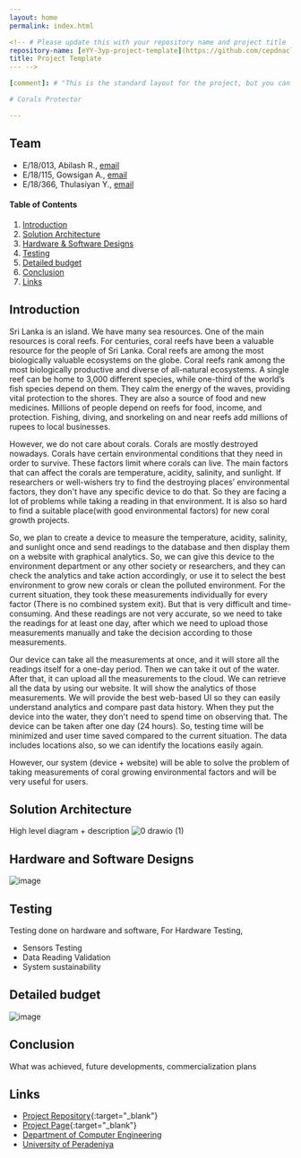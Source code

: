 ```yaml
---
layout: home
permalink: index.html

<!-- # Please update this with your repository name and project title
repository-name: [eYY-3yp-project-template](https://github.com/cepdnaclk/e18-3yp-Corals-Protector/edit/main/docs/README.md)
title: Project Template
--- -->

[comment]: # "This is the standard layout for the project, but you can clean this and use your own template"

# Corals Protector

---
```


## Team
-  E/18/013, Abilash R., [email](mailto:e18013@eng.pdn.ac.lk)
-  E/18/115, Gowsigan A., [email](mailto:e18115@eng.pdn.ac.lk)
-  E/18/366, Thulasiyan Y., [email](mailto:e18366@eng.pdn.ac.lk)

<!-- Image (photo/drawing of the final hardware) should be here -->

<!-- This is a sample image, to show how to add images to your page. To learn more options, please refer [this](https://projects.ce.pdn.ac.lk/docs/faq/how-to-add-an-image/) -->

<!-- ![Sample Image](./images/sample.png) -->

#### Table of Contents
1. [Introduction](#introduction)
2. [Solution Architecture](#solution-architecture )
3. [Hardware & Software Designs](#hardware-and-software-designs)
4. [Testing](#testing)
5. [Detailed budget](#detailed-budget)
6. [Conclusion](#conclusion)
7. [Links](#links)

## Introduction

<!-- Sri Lanka is an island. We have many sea resources. One of the main resources is coral reefs. However, we do not care about corals. Corals are mostly destroyed nowadays. Corals have certain environmental conditions that they need in order to survive. These factors limit where corals can live. The main factors that can affect the corals are temperature, acidity, salinity, and sunlight. So, our device measures the temperature, acidity, salinity, and sunlight once and sends readings to the database, and then displays them on a website with graphical analytics. So, we can give this device to the environment department or any other society or researchers, and they can check the analytics and take action accordingly
 -->
Sri Lanka is an island. We have many sea resources. One of the main resources is
coral reefs. For centuries, coral reefs have been a valuable resource for the people of Sri
Lanka. Coral reefs are among the most biologically valuable ecosystems on the globe. Coral
reefs rank among the most biologically productive and diverse of all-natural ecosystems. A
single reef can be home to 3,000 different species, while one-third of the world’s fish species
depend on them. They calm the energy of the waves, providing vital protection to the shores.
They are also a source of food and new medicines. Millions of people depend on reefs for
food, income, and protection. Fishing, diving, and snorkeling on and near reefs add millions
of rupees to local businesses.

However, we do not care about corals. Corals are mostly destroyed nowadays.
Corals have certain environmental conditions that they need in order to survive. These
factors limit where corals can live. The main factors that can affect the corals are
temperature, acidity, salinity, and sunlight. If researchers or well-wishers try to find the
destroying places’ environmental factors, they don't have any specific device to do that. So
they are facing a lot of problems while taking a reading in that environment. It is also so hard
to find a suitable place(with good environmental factors) for new coral growth projects.

So, we plan to create a device to measure the temperature, acidity, salinity, and
sunlight once and send readings to the database and then display them on a website with
graphical analytics. So, we can give this device to the environment department or any other
society or researchers, and they can check the analytics and take action accordingly, or use
it to select the best environment to grow new corals or clean the polluted environment.
For the current situation, they took these measurements individually for every factor
(There is no combined system exit). But that is very difficult and time-consuming. And these
readings are not very accurate, so we need to take the readings for at least one day, after
which we need to upload those measurements manually and take the decision according to
those measurements.

Our device can take all the measurements at once, and it will store all the readings
itself for a one-day period. Then we can take it out of the water. After that, it can upload all
the measurements to the cloud. We can retrieve all the data by using our website. It will
show the analytics of those measurements. We will provide the best web-based UI so they
can easily understand analytics and compare past data history. When they put the device
into the water, they don't need to spend time on observing that. The device can be taken
after one day (24 hours). So, testing time will be minimized and user time saved compared
to the current situation. The data includes locations also, so we can identify the locations
easily again.

However, our system (device + website) will be able to solve the problem of taking
measurements of coral growing environmental factors and will be very useful for users.


## Solution Architecture

High level diagram + description
![0 drawio (1)](https://user-images.githubusercontent.com/73667144/204257372-082ade0f-4162-4f16-8a4b-d1a2332ae505.jpg)


## Hardware and Software Designs


![image](https://user-images.githubusercontent.com/73667144/204257594-2347aa62-d789-4b93-af4e-aa38f7ee7182.png)
## Testing

Testing done on hardware and software,
For Hardware Testing,
* Sensors Testing
* Data Reading Validation
* System sustainability

## Detailed budget

![image](https://user-images.githubusercontent.com/73667144/204257824-e41e5568-9cee-4da8-badd-dec51b6422ed.png)



## Conclusion

What was achieved, future developments, commercialization plans

## Links

- [Project Repository](https://github.com/cepdnaclk/corals-protector.git){:target="_blank"}
- [Project Page](https://cepdnaclk.github.io/corals-protector/){:target="_blank"}
- [Department of Computer Engineering](http://www.ce.pdn.ac.lk/)
- [University of Peradeniya](https://eng.pdn.ac.lk/)

[//]: # (Please refer this to learn more about Markdown syntax)
[//]: # (https://github.com/adam-p/markdown-here/wiki/Markdown-Cheatsheet)
